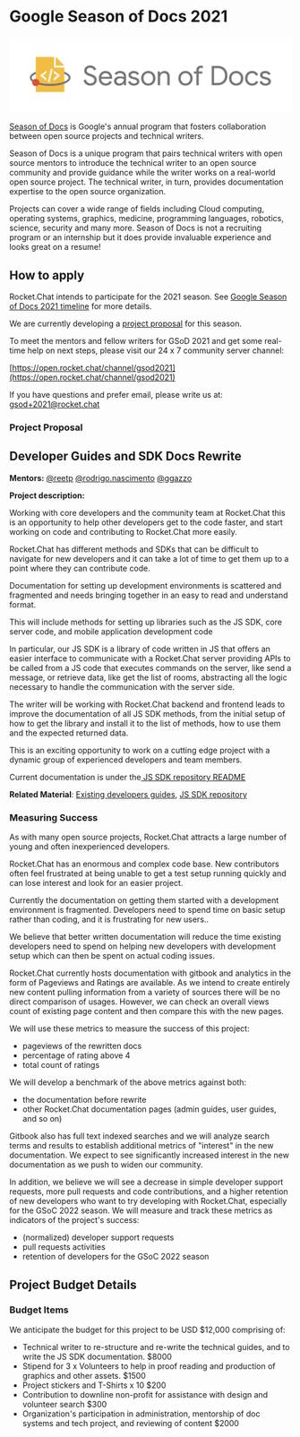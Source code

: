 # Google Season of Docs 2021

[![Google Season of Docs 2019](https://github.com/Sing-Li/bbug/raw/master/images/gsodlogo.png)](https://developers.google.com/season-of-docs/)

[Season of Docs](https://g.co/seasonofdocs) is Google's annual program that fosters collaboration between open source projects and technical writers. 

Season of Docs is a unique program that pairs technical writers with open source mentors to introduce the technical writer to an open source community and provide guidance while the writer works on a real-world open source project. The technical writer, in turn, provides documentation expertise to the open source organization.

Projects can cover a wide range of fields including Cloud computing, operating systems, graphics, medicine, programming languages, robotics, science, security and many more. Season of Docs is not a recruiting program or an internship but it does provide invaluable experience and looks great on a resume!



## How to apply

Rocket.Chat intends to participate for the 2021 season. See [Google Season of Docs 2021 timeline](https://developers.google.com/season-of-docs/docs/timeline) for more details.

We are currently developing a [project proposal](google-season-of-docs-2021.md#project-proposal) for this season.

To meet the mentors and fellow writers for GSoD 2021 and get some real-time help on next steps, please visit our 24 x 7 community server channel:

[https://open.rocket.chat/channel/gsod2021](https://open.rocket.chat/channel/gsod2021)

If you have questions and prefer email, please write us at: gsod+2021@rocket.chat

### Project Proposal

## Developer Guides and SDK Docs Rewrite

**Mentors:**   [@reetp](https://open.rocket.chat/direct/reetp) [ @rodrigo.nascimento](https://open.rocket.chat/direct/rodrigo.nascimento)  [@ggazzo](https://open.rocket.chat/direct/guilherme.gazzo)

**Project description:** 

Working with core developers and the community team at Rocket.Chat this is an opportunity to help other developers get to the code faster, and start working on code and contributing to Rocket.Chat more easily.  
  
Rocket.Chat has different methods and SDKs that can be difficult to navigate for new developers and it can take a lot of time to get them up to a point where they can contribute code.  
  
Documentation for setting up development environments is scattered and fragmented and needs bringing together in an easy to read and understand format.  
  
This will include methods for setting up libraries such as the JS SDK, core server code, and mobile application development code 

In particular, our JS SDK is a library of code written in JS that offers an easier interface to communicate with a Rocket.Chat server providing APIs to be called from a JS code that executes commands on the server, like send a message, or retrieve data, like get the list of rooms, abstracting all the logic necessary to handle the communication with the server side.   
  
The writer  will be working with Rocket.Chat backend and frontend leads to improve the documentation of all JS SDK methods, from the initial setup of how to get the library and install it to the list of methods, how to use them and the expected returned data.   
  
This is an exciting opportunity to work on a cutting edge project with a dynamic group of experienced developers and team members.  
  
Current documentation is under the[ JS SDK repository README](https://github.com/RocketChat/Rocket.Chat.js.SDK)

**Related Material**:  [Existing developers guides](https://docs.rocket.chat/guides/developer),  [JS SDK repository](https://github.com/RocketChat/Rocket.Chat.js.SDK)  

### Measuring Success

As with many open source projects, Rocket.Chat attracts a large number of young and often inexperienced developers.

Rocket.Chat has an enormous and complex code base. New contributors often feel frustrated at being unable to get a test setup running quickly and can lose interest and look for an easier project.

Currently the documentation on getting them started with a development environment is fragmented. Developers need to spend time on basic setup rather than coding, and it is frustrating for new users..

We believe that better written documentation will reduce the time existing developers need to spend on helping new developers with development setup which can then be spent on actual coding issues.     
  
Rocket.Chat currently hosts documentation with gitbook and analytics in the form of Pageviews and Ratings are available. As we intend to create entirely new content pulling information from a variety of sources there will be no direct comparison of usages. However, we can check an overall views count of existing page content and then compare this with the new pages.  
  
We will use these metrics to measure the success of this project:

* pageviews of the rewritten docs
* percentage of rating above 4
* total count of ratings

We will develop a benchmark of the above metrics against both:

*  the documentation before rewrite
* other Rocket.Chat documentation pages \(admin guides, user guides, and so on\)

Gitbook also has full text indexed searches and we will analyze search terms and results to establish additional metrics of "interest" in the new documentation. We expect to see significantly increased interest in the new documentation as we push to widen our community.

In addition, we believe we will see a decrease in simple developer support requests, more pull requests and code contributions, and a higher retention of new developers who want to try developing with Rocket.Chat, especially for the GSoC 2022 season.  We will measure and track these metrics as indicators of the project's success:

* \(normalized\) developer support requests
* pull requests activities
* retention of developers for the GSoC 2022 season

## Project Budget Details

### Budget Items 

We anticipate the budget for this project to be USD $12,000 comprising of:

* Technical writer to re-structure and re-write the technical guides,  and to write the JS SDK documentation.     $8000
* Stipend for 3 x Volunteers to help in proof reading and production of graphics and other assets.  $1500
*  Project stickers and T-Shirts x 10      $200
*  Contribution to downline non-profit for assistance with design and volunteer search    $300
*  Organization's participation in administration, mentorship of doc systems and tech project, and reviewing of content      $2000





